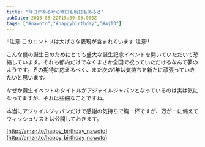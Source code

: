```yaml
---
title: "今日があるから昨日も明日もあるさ"
pubDate: 2013-05-22T15:09:03.000Z
tags: ["#nawoto","#happybirthday","#aj13"]
---
```


!!注意 このエントリは大げさな表現が含まれています 注意!!

こんな僕の誕生日のためにとても盛大な誕生記念イベントを開いていただいて恐縮しています。それも都内だけでなくまさか全国で祝っていただけるなんて夢のようです。その期待に応えるべく、また次の1年は気持ちを新たに頑張っていきたいと思います。

なぜか誕生イベントのタイトルがアジャイルジャパンとなっているのは実は気になってますが、それは些細なことですね。

本当にアジャイルジャパンだけで感謝の気持ちで胸一杯ですが、万が一に備えてウィッシュリストは公開しておきます。

[http://amzn.to/happy_birthday_nawoto](http://amzn.to/happy_birthday_nawoto)